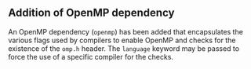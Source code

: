 ## Addition of OpenMP dependency

An OpenMP dependency (`openmp`) has been added that encapsulates the various
flags used by compilers to enable OpenMP and checks for the existence of the
`omp.h` header. The `language` keyword may be passed to force the use of a
specific compiler for the checks.
